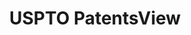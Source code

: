 ---
bigquery: https://console.cloud.google.com/bigquery?p=patents-public-data&d=patentsview&page=dataset
citation: Attribution should be given to PatentsView for use, distribution, or derivative
  works.
code: https://github.com/CSSIP-AIR/PatentsView-Code-Snippets/
contributors: USPTO
cost: None
description: 'PatentsView includes US patent data including raw data (summaries, applications,
  pregrant applications), disambugations of inventors and assignees, and inventor
  gender estimates.  Also foreign priority data, # of figures and sheets, and government
  interest statements.'
documentation: https://patentsview.org/query/builder-faqs
last_edit: 04/06/2022, 20:30:28
location: https://patentsview.org/
maintained_by: USPTO
record_creation_timestamp: 12/2/2020 17:20:46
schema_fields:
- term_extension
- city
- disamb_inventor_id_20200630
- num_claims
- date
- num_figures
- organization
- inventor_id
- role
- field_title
- section_id
- latlong
- dependent
- subgroup_id
- county
- disamb_assignee_id_20181127
- disamb_inventor_id_20200331
- name_first
- male_flag
- subgroup
- latin_name
- latitude
- id
- f102_date
- name_last
- variety
- applicant_type
- num
- filename
- title
- term_disclaimer
- fname
- subclass_id
- series_code
- disamb_inventor_id_20171003
- disamb_inventor_id_20190820
- symbol_position
- disclaimer_date
- text
- contract_award_number
- disamb_inventor_id_20200929
- disamb_inventor_id_20190312
- disamb_inventor_id_20181127
- category_id
- kind
- group
- rawinventor_id
- disamb_inventor_id_20191008
- publication_number
- disamb_assignee_id_20191231
- type
- rel_id
- ipc_version_indicator
- classification_level
- disamb_assignee_id_20200929
- disamb_assignee_id_20190820
- _102_date
- num_sheets
- location_id
- citation_id
- disamb_inventor_id_20170307
- rawassignee_id
- subclass
- level_two
- disamb_inventor_id_20201229
- disamb_assignee_id_20200331
- main_group
- county_fips
- subcategory_id
- mainclass_id
- deceased
- rule_47
- disamb_assignee_id_20200630
- subsection_id
- attribution_status
- disamb_assignee_id_20190312
- action_date
- doctype
- disamb_inventor_id_20170808
- classification_data_source
- disamb_inventor_id_20191231
- level_three
- withdrawn
- country
- group_id
- reldocno
- category
- sector_title
- state_fips
- disamb_inventor_id_20171226
- assignee_id
- sequence
- designation
- section
- ipc_class
- level_one
- state
- application_id
- field_id
- length
- classification_value
- disamb_inventor_id_20180528
- _371_date
- f371_date
- name
- gi_statement
- uuid
- lapse_of_patent
- classification_status
- patent_id
- longitude
- status
- organization_id
- abstract
- number
- term_grant
- country_transformed
- male
- disamb_assignee_id_20191008
- doc_type
- exemplary
- lname
- rawlocation_id
- lawyer_id
- relkind
shortname: patentsview
tags:
- disambiguation
- United States
- gender
terms_of_use: Creative Commons Attribution 4.0 International License.
timeframe: 1963-1999
title: USPTO PatentsView
uuid: cf1780b1-e265-4e49-8d1d-83b9cfe0fd9a
---